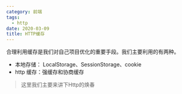```yaml
---
category: 前端
tags:
  - http
date: 2020-03-09
title: HTTP缓存
---
```


合理利用缓存是我们对自己项目优化的重要手段。我们主要利用的有两种。

- 本地存储： LocalStorage、SessionStorage、cookie
- http 缓存：强缓存和协商缓存

<!--more-->

> 这里我们主要来讲下Http的焕春